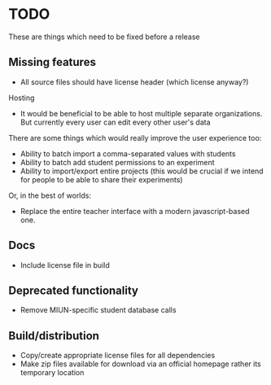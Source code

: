 # TODO

These are things which need to be fixed before a release

## Missing features

* All source files should have license header (which license anyway?)

Hosting

* It would be beneficial to be able to host multiple separate organizations. But currently every user can edit every other user's data

There are some things which would really improve the user experience too:

* Ability to batch import a comma-separated values with students 
* Ability to batch add student permissions to an experiment
* Ability to import/export entire projects (this would be crucial if we intend for people to be able to share their experiments)

Or, in the best of worlds:

* Replace the entire teacher interface with a modern javascript-based one.

## Docs

* Include license file in build

## Deprecated functionality 

* Remove MIUN-specific student database calls

## Build/distribution

* Copy/create appropriate license files for all dependencies
* Make zip files available for download via an official homepage rather its temporary location

